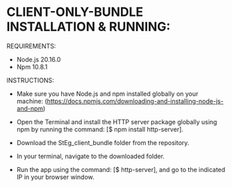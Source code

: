 # CLIENT-ONLY-BUNDLE INSTALLATION & RUNNING:

REQUIREMENTS:

* Node.js 20.16.0
* Npm 10.8.1

INSTRUCTIONS:

* Make sure you have Node.js and npm installed globally on your machine:
(https://docs.npmjs.com/downloading-and-installing-node-js-and-npm)

* Open the Terminal and install the HTTP server package globally using npm by running the command: [$ npm install http-server].

* Download the StEg_client_bundle folder from the repository.

* In your terminal, navigate to the downloaded folder.

* Run the app using the command: [$ http-server], and go to the indicated IP in your browser window.